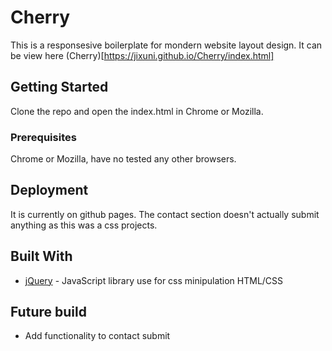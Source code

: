 


# Cherry

This is a responsesive boilerplate for mondern website layout design. It can be view here (Cherry)[https://jixuni.github.io/Cherry/index.html]

## Getting Started

Clone the repo and open the index.html in Chrome or Mozilla.

### Prerequisites

Chrome or Mozilla, have no tested any other browsers.

## Deployment

It is currently on github pages. The contact section doesn't actually submit anything as this was a css projects. 

## Built With

* [jQuery](https://jquery.com/) - JavaScript library use for css minipulation
  HTML/CSS 


## Future build
- Add functionality to contact submit


